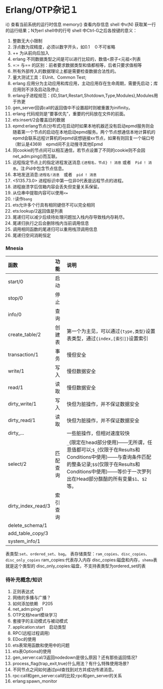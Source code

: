 # Erlang/OTP杂记１

i() 查看当前系统的运行时信息
memory() 查看内存信息
shell 中v(N) 获取某一行的运行结果；N为erl shell中的行号
shell 中Ctrl-G之后各按键的意义：

1. 整数无大小限制
2. 浮点数为双精度，必须以数字开头，如0.1　０不可省略
3. ++ 为从前向后加入
4. erlang 不同数据类型之间是可以进行比较的，数值<原子<元祖<列表
5. =:= 与== 的区别：前者要求数据类型和值都相等，后者只要求值相等
6. 所有外部传入的数据理论上都是需要检查数据合法性的。
7. 量大测试工具：EUnit、Common Test;
8. erlang 应用分为主动应用和库应用，主动应用存在生命周期，需要先启动；库应用则不涉及启动及停止
9. erlang子进程规范：{ID,Start,Restart,Shotdown,Type,Modules},Modules用于热更
10. gen_server回调call的返回值中不设置超时则被重置为inifinity。
11. erlang 代码规则是“要事优先”，重要的代码放在文件的前面。
12. ets:insert/2会覆盖旧的数据
13. epmd:erlang节点(分布式)在启动时如果本地机器还没有启动epmd服务则会随着第一个节点的启动在本地启动epmd服务。两个节点想通信本地计算机的epmd会联系远程计算机的epmd说想链接xx节点，如果有则回复一个端口号（默认是4369)　epmd间不主动搜寻其他Epmd
14. 同cookie的节点间可以相互通信，若节点设置了不同的cookie则不会因net_adm:ping()而互联。
15. 远程指定节点上的指定进程发送消息:`{进程名，节点} ! 消息` 或者　`Pid ! 消息`。注:Pid中包含节点信息。
16. 本地发送消息:`进程名!消息`　或者　`pid ! 消息`
17. <5135.73.0> 进程标识中第一位非0代表是远程节点的进程。
18. 进程崩溃字后信箱内容会丢失但变量关系保留。
19. 从位串中提取内容可以使用`<=`
20. `!`读作`bang`
21. ets允许多个行具有相同键但不可以完全相同
22. ets:lookup/2返回值是列表
23. 尾递归可以减少后续待处理问题加入栈内存导致栈内存耗尽。
24. 尾递归执行之后会删除栈内当前调用信息
25. 调用相同函数的尾递归可以重用栈顶调用信息
26. 尾递归空间消耗恒定



### Mnesia
|函数|功能|说明|
|:--|:--|:--|
|start/0|启动|
|stop/0 |停止|
|info/0 |查询|
|create_table/2|创建表|第一个为主见，可以通过`{type,类型}`设置表类型，通过`{index,[索引]}`设置索引|
|transaction/1|事务|慢但安全|
|write/1|写入|慢但数据安全|
|read/1|读取|慢但数据安全|
|dirty_write/1|写入|快但为脏操作，并不保证数据安全|
|dirty_read/1| 读取| 快但为脏操作，并不保证数据安全
|dirty_...||一些脏操作，但相对速度较快|
|select/2|匹配查询|`_`{限定在head部分使用}——无所谓，任意值都可以;`$_`(仅限于在Results和Conditions中使用)——与查询条件匹配的整条记录;`$$`(仅限于在Results和Conditions中使用)——等价于一次罗列出在Head部分酦醅的所有变量`$1`、`$2`等。|
|dirty_index_read/3|索引查询|
|delete_schema/1|
|add_table_copy/3|
|system_info/1|

表类型:`set`、`ordered_set`、`bag`。
表存储类型：`ram_copies`、`disc_copies`、`disc_only_copies`
ram_copies:代表存入内存
disc_copies:磁盘和内存，`shema`表就是这个类型的
disc_only_copies:磁盘，不支持表类型为ordered_set的表









### 待补充概念/知识
1. 正则表达式
2. 网络的多播与广播？
3. 如何添加依赖　P205
4. net_adm:ping/1
6. OTP文档heart模块学习
7. 套接字的主动模式与被动模式
8. application:start　启动类型
9. RPC(远程过程调用)
10. EDoc的使用
11. ets表常用函数和使用中的问题
12. ets表Options的使用
13. gen_server:cal/3返回nodedown是很么原因？还有那些返回情况?
14. process_flag(trap_exit,true)什么用法？有什么特殊使用场景?
15. 不同节点之间如何通过pid查找到对方并成功传递消息。
16. rpc:call和gen_server:call的比较;rpc和gen_server的关系
17. erlang:spawn_monitor
